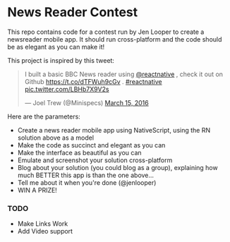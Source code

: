 # News Reader Contest
This repo contains code for a contest run by Jen Looper to create a newsreader mobile app. It should run cross-platform and the code should be as elegant as you can make it! 

This project is inspired by this tweet: 

<blockquote class="twitter-tweet" data-lang="en"><p lang="en" dir="ltr">I built a basic BBC News reader using <a href="https://twitter.com/reactnative">@reactnative</a> , check it out on Github <a href="https://t.co/dTFWuh9cGv">https://t.co/dTFWuh9cGv</a> . <a href="https://twitter.com/hashtag/reactnative?src=hash">#reactnative</a> <a href="https://t.co/LBHb7X9V2s">pic.twitter.com/LBHb7X9V2s</a></p>&mdash; Joel Trew (@Minispecs) <a href="https://twitter.com/Minispecs/status/709825876997836801">March 15, 2016</a></blockquote>
<script async src="//platform.twitter.com/widgets.js" charset="utf-8"></script>

Here are the parameters:

- Create a news reader mobile app using NativeScript, using the RN solution above as a model
- Make the code as succinct and elegant as you can
- Make the interface as beautiful as you can
- Emulate and screenshot your solution cross-platform
- Blog about your solution (you could blog as a group), explaining how much BETTER this app is than the one above...
- Tell me about it when you're done (@jenlooper)
- WIN A PRIZE!

### TODO
* Make Links Work
* Add Video support



